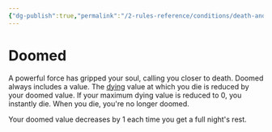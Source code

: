 ```yaml
---
{"dg-publish":true,"permalink":"/2-rules-reference/conditions/death-and-dying-conditions/doomed/"}
---
```


# Doomed

A powerful force has gripped your soul, calling you closer to death. Doomed always includes a value. The [dying](https://2e.aonprd.com/Conditions.aspx?ID=11) value at which you die is reduced by your doomed value. If your maximum dying value is reduced to 0, you instantly die. When you die, you're no longer doomed.  
  
Your doomed value decreases by 1 each time you get a full night's rest.
